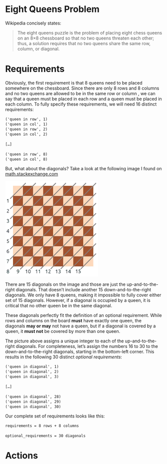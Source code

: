 # Eight Queens Problem

Wikipedia concisely states:

> The eight queens puzzle is the problem of placing eight chess queens on an 8×8 chessboard so that no two queens threaten each other; thus, a solution requires that no two queens share the same row, column, or diagonal.

# Requirements 

Obviously, the first requirement is that 8 queens need to be placed somewhere on the chessboard. Since there are only 8 rows and 8 columns and no two queens are allowed to be in the same row or column , we can say that a queen must be placed in each row and a queen must be placed in each column. To fully specify these requirements, we will need 16 distinct requirements:

``` text
('queen in row', 1)
('queen in col', 1)
('queen in row', 2)
('queen in col', 2)

[…]

('queen in row', 8)
('queen in col', 8)
```

But, what about the diagonals? Take a look at the following image I found on [math.stackexchange.com]( https://math.stackexchange.com/questions/2811398/how-do-i-calculate-how-many-ways-14-non-attacking-bishops-can-be-placed-on-a-che)

![Chess Diagonals](chessdiagonals.png)

There are 15 diagonals on the image and those are just the up-and-to-the-right diagonals. That doesn’t include another 15 down-and-to-the-right diagonals. We only have 8 queens, making it impossible to fully cover either set of 15 diagonals. However, if a diagonal is occupied by a queen, it is critical that no other queen be in the same diagonal.

These diagonals perfectly fit the definition of an optional requirement. While rows and columns on the board __must__ have exactly one queen, the diagonals __may or may__ not have a queen, but if a diagonal is covered by a queen, it __must not__ be covered by more than one queen.

The picture above assigns a unique integer to each of the up-and-to-the-right diagonals. For completeness, let’s assign the numbers 16 to 30 to the down-and-to-the-right diagonals, starting in the bottom-left corner. This results in the following 30 distinct _optional requirements_:

``` text
('queen in diagonal', 1)
('queen in diagonal', 2)
('queen in diagonal', 3)

[…]

('queen in diagonal', 28)
('queen in diagonal', 29)
('queen in diagonal', 30)
```

Our complete set of requirements looks like this:

```text
requirements = 8 rows + 8 columns

optional_requirements = 30 diagonals
```

# Actions


